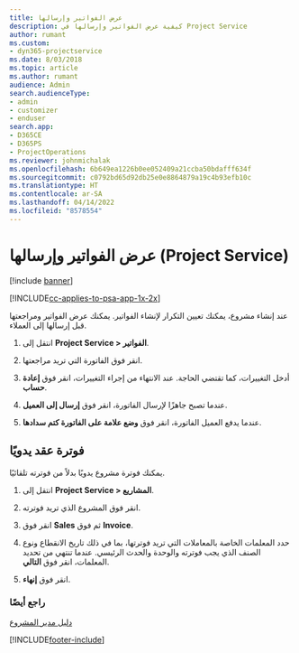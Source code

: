 ```yaml
---
title: عرض الفواتير وإرسالها
description: كيفية عرض الفواتير وإرسالها في Project Service
author: rumant
ms.custom:
- dyn365-projectservice
ms.date: 8/03/2018
ms.topic: article
ms.author: rumant
audience: Admin
search.audienceType:
- admin
- customizer
- enduser
search.app:
- D365CE
- D365PS
- ProjectOperations
ms.reviewer: johnmichalak
ms.openlocfilehash: 6b649ea1226b0ee052409a21ccba50bdafff634f
ms.sourcegitcommit: c0792bd65d92db25e0e8864879a19c4b93efb10c
ms.translationtype: HT
ms.contentlocale: ar-SA
ms.lasthandoff: 04/14/2022
ms.locfileid: "8578554"
---
```

# <a name="view-and-send-invoices-project-service"></a>عرض الفواتير وإرسالها (Project Service)

[!include [banner](../includes/psa-now-project-operations.md)]

[!INCLUDE[cc-applies-to-psa-app-1x-2x](../includes/cc-applies-to-psa-app-1x-2x.md)]

عند إنشاء مشروع، يمكنك تعيين التكرار لإنشاء الفواتير. يمكنك عرض الفواتير ومراجعتها قبل إرسالها إلى العملاء.  
  
1.  انتقل إلى **Project Service > الفواتير**.  
  
2.  انقر فوق الفاتورة التي تريد مراجعتها.  
  
3.  أدخل التغييرات، كما تقتضي الحاجة. عند الانتهاء من إجراء التغييرات، انقر فوق **إعادة حساب**.  
  
4.  عندما تصبح جاهزًا لإرسال الفاتورة، انقر فوق **إرسال إلى العميل**.  
  
5.  عندما يدفع العميل الفاتورة، انقر فوق **وضع علامة على الفاتورة كتم سدادها‬**.  
  
## <a name="manually-invoice-a-contract"></a>فوترة عقد يدويًا  
 يمكنك فوترة مشروع يدويًا بدلاً من فوترته تلقائيًا.  
  
1.  انتقل إلى **Project Service > المشاريع**.  
  
2.  انقر فوق المشروع الذي تريد فوترته.  
  
3.  انقر فوق **Sales** ثم فوق **Invoice**.  
  
4.  حدد المعلمات الخاصة بالمعاملات التي تريد فوترتها، بما في ذلك تاريخ الانقطاع ونوع الصنف الذي يجب فوترته والوحدة والحدث الرئيسي. عندما تنتهي من تحديد المعلمات، انقر فوق **التالي**.  
  
5.  انقر فوق **إنهاء**.  
  
### <a name="see-also"></a>راجع أيضًا  
 [دليل مدير المشروع](../psa/project-manager-guide.md)


[!INCLUDE[footer-include](../includes/footer-banner.md)]
